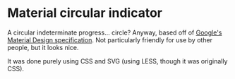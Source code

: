 # Material circular indicator

A circular indeterminate progress... circle? Anyway, based off of [Google's Material Design specification](https://www.google.com/design/spec/components/progress-activity.html#progress-activity-types-of-indicators). Not particularly friendly for use by other people, but it looks nice.

It was done purely using CSS and SVG (using LESS, though it was originally CSS).